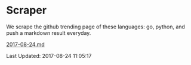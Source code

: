 # Scraper

We scrape the github trending page of these languages: go, python, and push a markdown result everyday.

[2017-08-24.md](https://github.com/borays/Scraper/blob/master/2017-08-24.md)

Last Updated: 2017-08-24 11:05:17